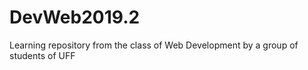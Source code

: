 # DevWeb2019.2
Learning repository from the class of Web Development by a group of students of UFF 
